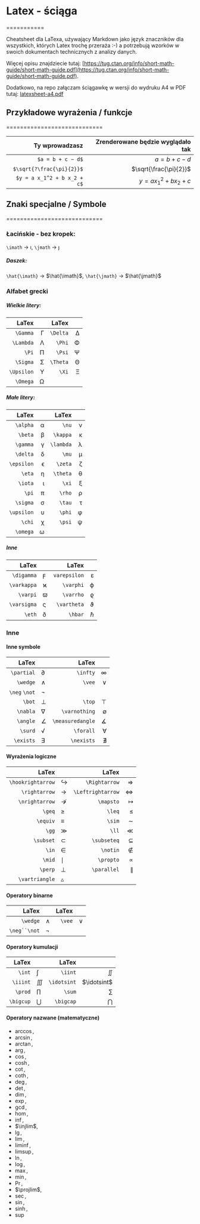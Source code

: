 # Latex - ściąga

===========

Cheatsheet dla LaTexa, używający Markdown jako język znaczników dla wszystkich, których Latex trochę przeraża :-) a potrzebują wzorków w swoich dokumentach technicznych z analizy danych.

Więcej opisu znajdziecie tutaj: [https://tug.ctan.org/info/short-math-guide/short-math-guide.pdf](https://tug.ctan.org/info/short-math-guide/short-math-guide.pdf).

Dodatkowo, na repo załączam ściągawkę w wersji do wydruku A4 w PDF tutaj: [latexsheet-a4.pdf](https://github.com/kflisikowsky/sad/blob/main/latexsheet-a4.pdf)

## Przykładowe wyrażenia / funkcje

============================

Ty wprowadzasz             | Zrenderowane będzie wyglądało tak        |
-----------------:|----------------:|
`$a = b + c − d$` | $a = b + c − d$ |
`$\sqrt{?\frac{\pi}{2}}$` | $\sqrt{\frac{\pi}{2}}$ |
`$y = a x_1^2 + b x_2 + c$` | $y = a x_1^2 + b x_2 + c$ |

## Znaki specjalne / Symbole

============================

### Łacińskie - bez kropek:

`\imath` $\rightarrow$ $\imath$,
`\jmath` $\rightarrow$ $\jmath$

##### Daszek:  

`\hat{\imath}`  $\rightarrow$ $\hat{\imath}$,
`\hat{\jmath}`  $\rightarrow$ $\hat{\jmath}$

### Alfabet grecki

##### Wielkie litery:

LaTex      |   | LaTex    |   |
----------:|--:|---------:|--:|
`\Gamma`   | Γ | `\Delta` | ∆ |
`\Lambda`  | Λ | `\Phi`   | Φ |
`\Pi`      | Π | `\Psi`   | Ψ |
`\Sigma`   | Σ | `\Theta` | Θ |
`\Upsilon` | Υ | `\Xi`    | Ξ |
`\Omega`   | Ω |          |   |

##### Małe litery:

LaTex      |   | LaTex     |   |
----------:|--:|----------:|--:|
`\alpha`   | α | `\nu`     | ν |
`\beta`    | β | `\kappa`  | κ |
`\gamma`   | γ | `\lambda` | λ |
`\delta`   | δ |  `\mu`    | µ |    
`\epsilon` | ϵ | `\zeta`   | ζ |
`\eta`     | η | `\theta`  | θ |
`\iota`    | ι | `\xi`     | ξ |
`\pi`      | π | `\rho`    | ρ |
`\sigma`   | σ | `\tau`    | τ |
`\upsilon` | υ | `\phi`    | φ |
`\chi`     | χ | `\psi`    | ψ |
`\omega`   | ω |           |   |

##### Inne

LaTex       |   | LaTex       |   |
-----------:|---|------------:|--:|
`\digamma`  | ϝ | `varepsilon`| ε       |
`\varkappa` | ϰ | `\varphi`   | ϕ       |
`\varpi`    | ϖ | `\varrho`   | ϱ       |
`\varsigma` | ς | `\vartheta` | ϑ       |
`\eth`      | ð | `\hbar`     | $\hbar$ |


### Inne

#### Inne symbole

LaTex         |   | LaTex            |   |
-------------:|---|-----------------:|--:|
`\partial`    | ∂ | `\infty`         | ∞ |
`\wedge`      | ∧ | `\vee`           | ∨ |
`\neg` `\not` | ¬ |                  |   |
`\bot`        | ⊥ | `\top`           | ⊤ |
`\nabla`      | ∇ | `\varnothing`    | ∅ |
`\angle`      | ∠ | `\measuredangle` | ∡ |
`\surd`       | √ | `\forall`        | ∀ |
`\exists`     | ∃ | `\nexists`       | ∄ |

#### Wyrażenia logiczne

LaTex             |   | LaTex              |          |
-----------------:|---|-------------------:|---------:|
`\hookrightarrow` | ↪      | `\Rightarrow`     | ⇒         |
`\rightarrow`     | →      | `\Leftrightarrow` | ⇔         |
`\nrightarrow`    | ↛      | `\mapsto`         | $\mapsto$ |
`\geq`            | ≥      | `\leq`            | ≤         |
`\equiv`          | ≡      | `\sim`            | ∼         |
`\gg`             | ≫      | `\ll`            | ≪          |
`\subset`          | ⊂     | `\subseteq`     | ⊆           |
`\in`             | ∈      | `\notin`         | ∉          |
`\mid`            | $\mid$ | `\propto`        | ∝          |
`\perp`            | ⊥     | ` \parallel`     | ∥          |
`\vartriangle`     | $\vartriangle$

#### Operatory binarne

LaTex        |   | LaTex  |   |
------------:|---|-------:|--:|
`\wedge`     | ∧ | `\vee` | ∨ |
`\neg``\not` | ¬ |        |   |

#### Operatory kumulacji

LaTex     |           | LaTex       |             |
---------:|-----------|------------:|------------:|
`\int`    | ∫         | `\iint`     | $\iint$     |
`\iiint`  | $\iiint$  | `\idotsint` | $\idotsint$ |
`\prod`   | $\prod$   | `\sum`      | $\sum$      |
`\bigcup` | $\bigcup$ | `\bigcap`   | $\bigcap$   |

#### Operatory nazwane (matematyczne)

- $\arccos$,
- $\arcsin$, 
- $\arctan$, 
- $\arg$, 
- $\cos$, 
- $\cosh$, 
- $\cot$, 
- $\coth$, 
- $\deg$, 
- $\det$, 
- $\dim$, 
- $\exp$, 
- $\gcd$, 
- $\hom$, 
- $\inf$, 
- $\injlim$, 
- $\lg$, 
- $\lim$, 
- $\liminf$, 
- $\limsup$, 
- $\ln$, 
- $\log$, 
- $\max$, 
- $\min$, 
- $\Pr$, 
- $\projlim$, 
- $\sec$,  
- $\sin$, 
- $\sinh$, 
- $\sup$ 
